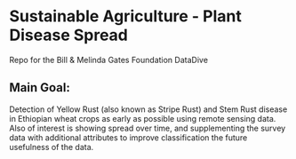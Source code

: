 # Sustainable Agriculture - Plant Disease Spread
Repo for the Bill &amp; Melinda Gates Foundation DataDive

## Main Goal:
Detection of Yellow Rust (also known as Stripe Rust) and Stem Rust disease in Ethiopian wheat crops as early as possible using remote sensing data.  Also of interest is showing spread over time, and supplementing the survey data with additional attributes to improve classification the future usefulness of the data.
